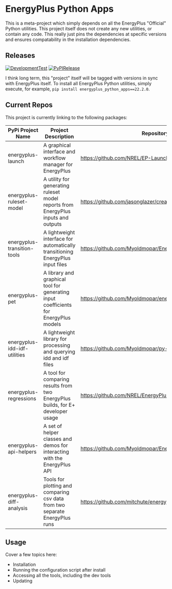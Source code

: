 # EnergyPlus Python Apps

This is a meta-project which simply depends on all the EnergyPlus "Official" Python utilities.
This project itself does not create any new utilities, or contain any code.
This really just pins the dependencies at specific versions and ensures compatability in the installation dependencies.

## Releases

[![DevelopmentTest](https://github.com/Myoldmopar/EnergyPlusPythonApps/actions/workflows/test.yml/badge.svg)](https://github.com/Myoldmopar/EnergyPlusPythonApps/actions/workflows/test.yml)
[![PyPIRelease](https://github.com/Myoldmopar/EnergyPlusPythonApps/actions/workflows/release.yml/badge.svg)](https://github.com/Myoldmopar/EnergyPlusPythonApps/actions/workflows/release.yml)

I think long term, this "project" itself will be tagged with versions in sync with EnergyPlus itself.
To install all EnergyPlus Python utilities, simply execute, for example,  `pip install energyplus_python_apps==22.2.0`.

## Current Repos

This project is currently linking to the following packages:

| PyPi Project Name            | Project Description                                                                  | Repository                                                   |
|------------------------------|--------------------------------------------------------------------------------------|--------------------------------------------------------------|
| energyplus-launch            | A graphical interface and workflow manager for EnergyPlus                            | https://github.com/NREL/EP-Launch                            |
| energyplus-ruleset-model     | A utility for generating ruleset model reports from EnergyPlus inputs and outputs    | https://github.com/jasonglazer/createrulesetmodeldescription |
| energyplus-transition-tools  | A lightweight interface for automatically transitioning EnergyPlus input files       | https://github.com/Myoldmopar/EnergyPlusTransitionTools      |
| energyplus-pet               | A library and graphical tool for generating input coefficients for EnergyPlus models | https://github.com/Myoldmopar/energypluspet                  |
| energyplus-idd-idf-utilities | A lightweight library for processing and querying idd and idf files                  | https://github.com/Myoldmopar/py-idd-idf                     |
| energyplus-regressions       | A tool for comparing results from two EnergyPlus builds, for E+ developer usage      | https://github.com/NREL/EnergyPlusRegressionTool             |
| energyplus-api-helpers       | A set of helper classes and demos for interacting with the EnergyPlus API            | https://github.com/Myoldmopar/EnergyPlusAPIHelper            |
| energyplus-diff-analysis     | Tools for plotting and comparing csv data from two separate EnergyPlus runs          | https://github.com/mitchute/energyplus-diff-analysis         |

## Usage

Cover a few topics here:
 - Installation
 - Running the configuration script after install
 - Accessing all the tools, including the dev tools
 - Updating